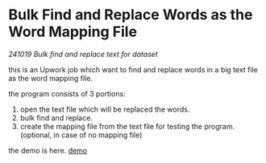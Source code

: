 # Bulk Find and Replace Words as the Word Mapping File
*241019 Bulk find and replace text for dataset*

this is an Upwork job which want to find and replace words in a big text file as the word mapping file.

the program consists of 3 portions:
1. open the text file which will be replaced the words.
2. bulk find and replace.
3. create the mapping file from the text file for testing the program. (optional, in case of no mapping file) 

the demo is here. [demo](https://youtu.be/_f90pUTkVSs?si=4BH_T0BdcU-3FXG3)

